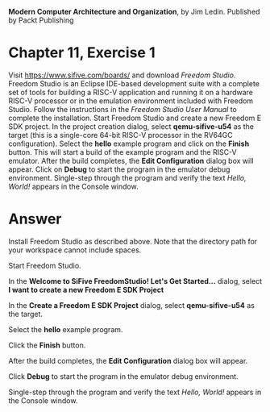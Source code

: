 __Modern Computer Architecture and Organization__, by Jim Ledin. Published by Packt Publishing
# Chapter 11, Exercise 1

Visit https://www.sifive.com/boards/ and download *Freedom Studio*. Freedom Studio is an Eclipse IDE-based development suite with a complete set of tools for building a RISC-V application and running it on a hardware RISC-V processor or in the emulation environment included with Freedom Studio. Follow the instructions in the *Freedom Studio User Manual* to complete the installation. Start Freedom Studio and create a new Freedom E SDK project. In the project creation dialog, select **qemu-sifive-u54** as the target (this is a single-core 64-bit RISC-V processor in the RV64GC configuration). Select the **hello** example program and click on the **Finish** button. This will start a build of the example program and the RISC-V emulator. After the build completes, the **Edit Configuration** dialog box will appear. Click on **Debug** to start the program in the emulator debug environment. Single-step through the program and verify the text *Hello, World!* appears in the Console window.


# Answer
Install Freedom Studio as described above. Note that the directory path for your workspace cannot include spaces.

Start Freedom Studio.

In the **Welcome to SiFive FreedomStudio! Let's Get Started...** dialog, select **I want to create a new Freedom E SDK Project**

In the **Create a Freedom E SDK Project** dialog, select **qemu-sifive-u54** as the target.

Select the **hello** example program.

Click the **Finish** button.

After the build completes, the **Edit Configuration** dialog box will appear.

Click **Debug** to start the program in the emulator debug environment.

Single-step through the program and verify the text *Hello, World!* appears in the Console window.